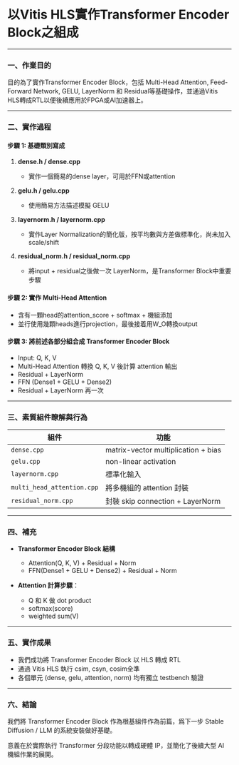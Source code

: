 # 以Vitis HLS實作Transformer Encoder Block之組成

---

### 一、作業目的

目的為了實作Transformer Encoder Block，包括 Multi-Head Attention, Feed-Forward Network, GELU, LayerNorm 和 Residual等基礎操作，並通過Vitis HLS轉成RTL以便後續應用於FPGA或AI加速器上。

---

### 二、實作過程

#### 步驟 1: 基礎類別寫成

1. **dense.h / dense.cpp**
   - 實作一個簡易的dense layer，可用於FFN或attention
   
2. **gelu.h / gelu.cpp**
   - 使用簡易方法描述模擬 GELU

3. **layernorm.h / layernorm.cpp**
   - 實作Layer Normalization的簡化版，按平均數與方差做標準化，尚未加入scale/shift

4. **residual_norm.h / residual_norm.cpp**
   - 將input + residual之後做一次 LayerNorm，是Transformer Block中重要步驟

#### 步驟 2: 實作 Multi-Head Attention

- 含有一顆head的attention_score + softmax + 機組添加
- 並行使用幾顆heads進行projection，最後接着用W_O轉換output

#### 步驟 3: 將前述各部分組合成 Transformer Encoder Block

- Input: Q, K, V
- Multi-Head Attention 轉換 Q, K, V 後計算 attention 輸出
- Residual + LayerNorm
- FFN (Dense1 + GELU + Dense2)
- Residual + LayerNorm 再一次

---

### 三、素質組件瞭解與行為

| 組件 | 功能 |
|--------|--------|
| `dense.cpp` | matrix-vector multiplication + bias |
| `gelu.cpp` | non-linear activation |
| `layernorm.cpp` | 標準化輸入 |
| `multi_head_attention.cpp` | 將多機組的 attention 封裝 |
| `residual_norm.cpp` | 封裝 skip connection + LayerNorm |

---

### 四、補充

- **Transformer Encoder Block 結構**
  - Attention(Q, K, V) + Residual + Norm
  - FFN(Dense1 + GELU + Dense2) + Residual + Norm

- **Attention 計算步驟**：
  - Q 和 K 做 dot product
  - softmax(score)
  - weighted sum(V)

---

### 五、實作成果

- 我們成功將 Transformer Encoder Block 以 HLS 轉成 RTL
- 通過 Vitis HLS 執行 csim, csyn, cosim全準
- 各個單元 (dense, gelu, attention, norm) 均有獨立 testbench 驗證

---

### 六、結論

我們將 Transformer Encoder Block 作為根基組件作為前篇，爲下一步 Stable Diffusion / LLM 的系統安裝做好基礎。

意義在於實際執行 Transformer 分段功能以轉成硬體 IP，並簡化了後續大型 AI 機組作業的展開。

